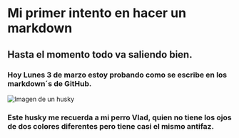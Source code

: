 # Mi primer intento en hacer un markdown

## Hasta el momento todo va saliendo bien.

### Hoy Lunes 3 de marzo estoy probando como se escribe en los markdown´s de GitHub.


![Imagen de un husky](https://upload.wikimedia.org/wikipedia/commons/thumb/f/f7/DOG-HUSKY_23JUL00.jpg/220px-DOG-HUSKY_23JUL00.jpg)

### Este husky me recuerda a mi perro Vlad, quien no tiene los ojos de dos colores diferentes pero tiene casi el mismo antifaz.
